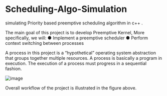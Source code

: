 # Scheduling-Algo-Simulation
simulating Priority based preemptive scheduling algorithm in c++ .

The main goal of this project is to develop Preemptive Kernel,   More specifically, we will:
●	Implement a preemptive scheduler
●	Perform context switching  between processes 

A process in this project is a “hypothetical” operating system abstraction that groups together multiple resources. A process is basically a program in execution. The execution of a process must progress in a sequential fashion. 


![image](https://user-images.githubusercontent.com/83614865/198855991-765c7620-f389-4310-afd4-44dce11bc2c7.png)

Overall workflow of the project is illustrated in the figure above.




